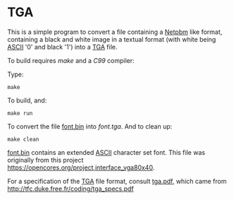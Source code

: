 # TGA

This is a simple program to convert a file containing a [Netpbm][] like 
format, containing a black and white image in a textual format (with white 
being [ASCII][] '0' and black '1') into a [TGA][] file. 

To build requires *make* and a *C99* compiler:

Type:

	make

To build, and:

	make run

To convert the file [font.bin][] into *font.tga*. And to clean up:

	make clean

[font.bin][] contains an extended [ASCII][] character set font. This file was
originally from this project
<https://opencores.org/project,interface_vga80x40>.

For a specification of the [TGA][] file format, consult [tga.pdf][], which came
from <http://tfc.duke.free.fr/coding/tga_specs.pdf>
 
[ASCII]: https://en.wikipedia.org/wiki/ASCII
[Netpbm]: https://en.wikipedia.org/wiki/Netpbm
[TGA]: https://en.wikipedia.org/wiki/.tga
[font.bin]: font.bin
[tga.pdf]: tga.pdf
